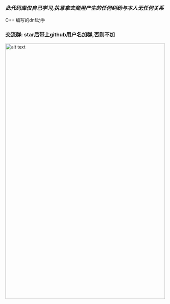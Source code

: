 

### _此代码库仅自己学习,执意拿去商用产生的任何纠纷与本人无任何关系_

C++ 编写的dnf助手


### 交流群:  star后带上github用户名加群,否则不加
<img src="https://ghproxy.com/https://raw.githubusercontent.com/qiuapeng921/DnfHelper-Python/master/resource/qq.png" alt="alt text" width="500" height="800">
